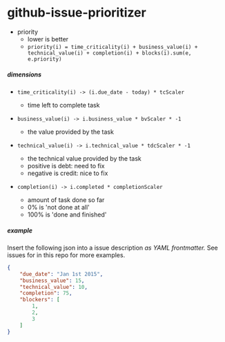 github-issue-prioritizer
========================

- priority
  - lower is better
  - `priority(i) = time_criticality(i) + business_value(i) + technical_value(i) + completion(i) + blocks(i).sum(e, e.priority)`


##### dimensions
- `time_criticality(i) -> (i.due_date - today) * tcScaler`
  - time left to complete task
  
- `business_value(i) -> i.business_value * bvScaler * -1`
  - the value provided by the task
  
- `technical_value(i) -> i.technical_value * tdcScaler * -1`
  - the technical value provided by the task
  - positive is debt: need to fix
  - negative is credit: nice to fix

- `completion(i) -> i.completed * completionScaler`
  - amount of task done so far
  - 0% is 'not done at all'
  - 100% is 'done and finished'

##### example
Insert the following json into a issue description *as YAML frontmatter.* See issues for in this repo for more examples. 
```json
{
    "due_date": "Jan 1st 2015",
    "business_value": 15,
    "technical_value": 10,
    "completion": 75,
    "blockers": [
        1,
        2,
        3
    ]
}
```

